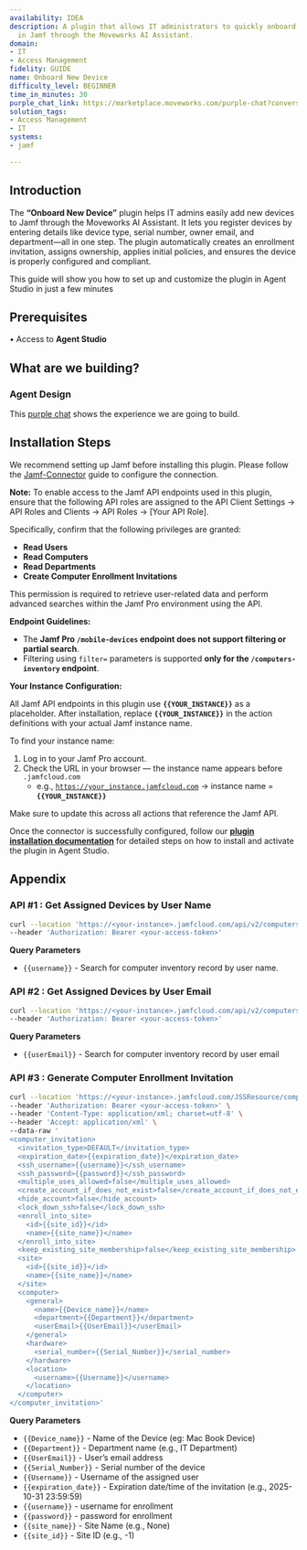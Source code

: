 ```yaml
---
availability: IDEA
description: A plugin that allows IT administrators to quickly onboard new devices
  in Jamf through the Moveworks AI Assistant.
domain:
- IT
- Access Management
fidelity: GUIDE
name: Onboard New Device
difficulty_level: BEGINNER
time_in_minutes: 30
purple_chat_link: https://marketplace.moveworks.com/purple-chat?conversation=%7B%22messages%22%3A%5B%7B%22role%22%3A%22user%22%2C%22parts%22%3A%5B%7B%22richText%22%3A%22Onboard+a+new+MacBook+for+John+Doe%2C+serial+C02X123%2C+in+the+Engineering+department.%22%7D%5D%7D%2C%7B%22role%22%3A%22assistant%22%2C%22parts%22%3A%5B%7B%22reasoningSteps%22%3A%5B%7B%22status%22%3A%22success%22%2C%22richText%22%3A%22Identifying+intent+to+onboard+a+device.%22%7D%2C%7B%22status%22%3A%22success%22%2C%22richText%22%3A%22Extracting+device+type%2C+serial+number%2C+owner%2C+and+department+from+the+request.%22%7D%2C%7B%22status%22%3A%22success%22%2C%22richText%22%3A%22Verifying+user+%27John+Doe%27+in+%3Cb+xmlns%3D%5C%22http%3A%2F%2Fwww.w3.org%2F1999%2Fxhtml%5C%22%3EJamf%3C%2Fb%3E.%22%7D%2C%7B%22status%22%3A%22success%22%2C%22richText%22%3A%22Verifying+%27Engineering%27+department+in+%3Cb+xmlns%3D%5C%22http%3A%2F%2Fwww.w3.org%2F1999%2Fxhtml%5C%22%3EJamf%3C%2Fb%3E.%22%7D%5D%7D%2C%7B%22richText%22%3A%22%3Cp+xmlns%3D%5C%22http%3A%2F%2Fwww.w3.org%2F1999%2Fxhtml%5C%22%3EGot+it+%E2%80%94+here%E2%80%99s+what+I+understood%3A%3C%2Fp%3E%3Cul+xmlns%3D%5C%22http%3A%2F%2Fwww.w3.org%2F1999%2Fxhtml%5C%22%3E%3Cli%3E%3Cp%3E%3Cstrong%3EDevice+Type%3A%3C%2Fstrong%3E+Computer+%28MacBook%29%3C%2Fp%3E%3C%2Fli%3E%3Cli%3E%3Cp%3E%3Cstrong%3ESerial+Number%3A%3C%2Fstrong%3E+C02X123%3C%2Fp%3E%3C%2Fli%3E%3Cli%3E%3Cp%3E%3Cstrong%3EOwner%3A%3C%2Fstrong%3E+John+Doe+%28%3Ca+rel%3D%5C%22noopener+noreferrer+nofollow%5C%22+class%3D%5C%22editor-link%5C%22+href%3D%5C%22mailto%3Ajohn.doe%40company.com%5C%22%3Ejohn.doe%40company.com%3C%2Fa%3E%29%3C%2Fp%3E%3C%2Fli%3E%3Cli%3E%3Cp%3E%3Cstrong%3EDepartment%3A%3C%2Fstrong%3E+Engineering%3C%2Fp%3E%3C%2Fli%3E%3C%2Ful%3E%3Cp+xmlns%3D%5C%22http%3A%2F%2Fwww.w3.org%2F1999%2Fxhtml%5C%22%3EWould+you+like+me+to+create+the+enrollment+invitation+and+assign+this+device+to+John%3F%3C%2Fp%3E%22%7D%5D%7D%2C%7B%22role%22%3A%22user%22%2C%22parts%22%3A%5B%7B%22richText%22%3A%22Yes%2C+go+ahead.%22%7D%5D%7D%2C%7B%22role%22%3A%22assistant%22%2C%22parts%22%3A%5B%7B%22reasoningSteps%22%3A%5B%7B%22status%22%3A%22success%22%2C%22richText%22%3A%22Generating+enrollment+invitation+for+MacBook+with+serial+C02X123+for+John+Doe+in+%3Cb+xmlns%3D%5C%22http%3A%2F%2Fwww.w3.org%2F1999%2Fxhtml%5C%22%3EJamf%3C%2Fb%3E.%22%7D%5D%7D%2C%7B%22richText%22%3A%22Enrollment+link+generated+for+John+Doe%E2%80%99s+MacBook%3A%3Cbr+xmlns%3D%5C%22http%3A%2F%2Fwww.w3.org%2F1999%2Fxhtml%5C%22+%2F%3E%F0%9F%94%97+%3Ca+xmlns%3D%5C%22http%3A%2F%2Fwww.w3.org%2F1999%2Fxhtml%5C%22+rel%3D%5C%22noopener+noreferrer+nofollow%5C%22+class%3D%5C%22editor-link%5C%22+href%3D%5C%22https%3A%2F%2Fjamf.company.com%2Fenroll%3Finvitation%3DABC123%5C%22%3Ehttps%3A%2F%2Fjamf.company.com%2Fenroll%3Finvitation%3DABC123%3C%2Fa%3E%3Cp+xmlns%3D%5C%22http%3A%2F%2Fwww.w3.org%2F1999%2Fxhtml%5C%22%3EOnce+John+completes+enrollment%2C+I%E2%80%99ll+automatically%3A%3C%2Fp%3E%3Cul+xmlns%3D%5C%22http%3A%2F%2Fwww.w3.org%2F1999%2Fxhtml%5C%22%3E%3Cli%3E%3Cp%3EAssign+ownership+to+John+Doe%2C%3C%2Fp%3E%3C%2Fli%3E%3Cli%3E%3Cp%3ETag+the+device+under+the+Engineering+department%2C+and%3C%2Fp%3E%3C%2Fli%3E%3Cli%3E%3Cp%3ETrigger+an+immediate+check-in+so+onboarding+policies+apply+right+away.%3C%2Fp%3E%3C%2Fli%3E%3C%2Ful%3E%22%7D%2C%7B%22citations%22%3A%5B%7B%22connectorName%22%3A%22jamf%22%2C%22citationTitle%22%3A%22John+Doe%22%7D%2C%7B%22connectorName%22%3A%22jamf%22%2C%22citationTitle%22%3A%22MacBook+C02X123%22%7D%5D%7D%5D%7D%2C%7B%22role%22%3A%22user%22%2C%22parts%22%3A%5B%7B%22richText%22%3A%22Perfect.%22%7D%5D%7D%2C%7B%22role%22%3A%22assistant%22%2C%22parts%22%3A%5B%7B%22reasoningSteps%22%3A%5B%7B%22status%22%3A%22success%22%2C%22richText%22%3A%22Confirming+device+onboarding+details+in+%3Cb+xmlns%3D%5C%22http%3A%2F%2Fwww.w3.org%2F1999%2Fxhtml%5C%22%3EJamf%3C%2Fb%3E.%22%7D%5D%7D%2C%7B%22richText%22%3A%22MacBook+%28Serial%3A+C02X123%29+successfully+onboarded+for+John+Doe.+Initial+policies+will+apply+as+soon+as+the+device+checks+in.%22%7D%5D%7D%5D%7D
solution_tags:
- Access Management
- IT
systems:
- jamf

---
```

## **Introduction**

The **“Onboard New Device”** plugin helps IT admins easily add new devices to Jamf through the Moveworks AI Assistant. It lets you register devices by entering details like device type, serial number, owner email, and department—all in one step. The plugin automatically creates an enrollment invitation, assigns ownership, applies initial policies, and ensures the device is properly configured and compliant.

This guide will show you how to set up and customize the plugin in Agent Studio in just a few minutes

## **Prerequisites**

• Access to **Agent Studio**

## **What are we building?**

### **Agent Design**

This [purple chat](https://marketplace.moveworks.com/purple-chat?conversation=%7B%22messages%22%3A%5B%7B%22role%22%3A%22user%22%2C%22parts%22%3A%5B%7B%22richText%22%3A%22Onboard+a+new+MacBook+for+John+Doe%2C+serial+C02X123%2C+in+the+Engineering+department.%22%7D%5D%7D%2C%7B%22role%22%3A%22assistant%22%2C%22parts%22%3A%5B%7B%22reasoningSteps%22%3A%5B%7B%22status%22%3A%22success%22%2C%22richText%22%3A%22Identifying+intent+to+onboard+a+device.%22%7D%2C%7B%22status%22%3A%22success%22%2C%22richText%22%3A%22Extracting+device+type%2C+serial+number%2C+owner%2C+and+department+from+the+request.%22%7D%2C%7B%22status%22%3A%22success%22%2C%22richText%22%3A%22Verifying+user+%27John+Doe%27+in+%3Cb+xmlns%3D%5C%22http%3A%2F%2Fwww.w3.org%2F1999%2Fxhtml%5C%22%3EJamf%3C%2Fb%3E.%22%7D%2C%7B%22status%22%3A%22success%22%2C%22richText%22%3A%22Verifying+%27Engineering%27+department+in+%3Cb+xmlns%3D%5C%22http%3A%2F%2Fwww.w3.org%2F1999%2Fxhtml%5C%22%3EJamf%3C%2Fb%3E.%22%7D%5D%7D%2C%7B%22richText%22%3A%22%3Cp+xmlns%3D%5C%22http%3A%2F%2Fwww.w3.org%2F1999%2Fxhtml%5C%22%3EGot+it+%E2%80%94+here%E2%80%99s+what+I+understood%3A%3C%2Fp%3E%3Cul+xmlns%3D%5C%22http%3A%2F%2Fwww.w3.org%2F1999%2Fxhtml%5C%22%3E%3Cli%3E%3Cp%3E%3Cstrong%3EDevice+Type%3A%3C%2Fstrong%3E+Computer+%28MacBook%29%3C%2Fp%3E%3C%2Fli%3E%3Cli%3E%3Cp%3E%3Cstrong%3ESerial+Number%3A%3C%2Fstrong%3E+C02X123%3C%2Fp%3E%3C%2Fli%3E%3Cli%3E%3Cp%3E%3Cstrong%3EOwner%3A%3C%2Fstrong%3E+John+Doe+%28%3Ca+rel%3D%5C%22noopener+noreferrer+nofollow%5C%22+class%3D%5C%22editor-link%5C%22+href%3D%5C%22mailto%3Ajohn.doe%40company.com%5C%22%3Ejohn.doe%40company.com%3C%2Fa%3E%29%3C%2Fp%3E%3C%2Fli%3E%3Cli%3E%3Cp%3E%3Cstrong%3EDepartment%3A%3C%2Fstrong%3E+Engineering%3C%2Fp%3E%3C%2Fli%3E%3C%2Ful%3E%3Cp+xmlns%3D%5C%22http%3A%2F%2Fwww.w3.org%2F1999%2Fxhtml%5C%22%3EWould+you+like+me+to+create+the+enrollment+invitation+and+assign+this+device+to+John%3F%3C%2Fp%3E%22%7D%5D%7D%2C%7B%22role%22%3A%22user%22%2C%22parts%22%3A%5B%7B%22richText%22%3A%22Yes%2C+go+ahead.%22%7D%5D%7D%2C%7B%22role%22%3A%22assistant%22%2C%22parts%22%3A%5B%7B%22reasoningSteps%22%3A%5B%7B%22status%22%3A%22success%22%2C%22richText%22%3A%22Generating+enrollment+invitation+for+MacBook+with+serial+C02X123+for+John+Doe+in+%3Cb+xmlns%3D%5C%22http%3A%2F%2Fwww.w3.org%2F1999%2Fxhtml%5C%22%3EJamf%3C%2Fb%3E.%22%7D%5D%7D%2C%7B%22richText%22%3A%22Enrollment+link+generated+for+John+Doe%E2%80%99s+MacBook%3A%3Cbr+xmlns%3D%5C%22http%3A%2F%2Fwww.w3.org%2F1999%2Fxhtml%5C%22+%2F%3E%F0%9F%94%97+%3Ca+xmlns%3D%5C%22http%3A%2F%2Fwww.w3.org%2F1999%2Fxhtml%5C%22+rel%3D%5C%22noopener+noreferrer+nofollow%5C%22+class%3D%5C%22editor-link%5C%22+href%3D%5C%22https%3A%2F%2Fjamf.company.com%2Fenroll%3Finvitation%3DABC123%5C%22%3Ehttps%3A%2F%2Fjamf.company.com%2Fenroll%3Finvitation%3DABC123%3C%2Fa%3E%3Cp+xmlns%3D%5C%22http%3A%2F%2Fwww.w3.org%2F1999%2Fxhtml%5C%22%3EOnce+John+completes+enrollment%2C+I%E2%80%99ll+automatically%3A%3C%2Fp%3E%3Cul+xmlns%3D%5C%22http%3A%2F%2Fwww.w3.org%2F1999%2Fxhtml%5C%22%3E%3Cli%3E%3Cp%3EAssign+ownership+to+John+Doe%2C%3C%2Fp%3E%3C%2Fli%3E%3Cli%3E%3Cp%3ETag+the+device+under+the+Engineering+department%2C+and%3C%2Fp%3E%3C%2Fli%3E%3Cli%3E%3Cp%3ETrigger+an+immediate+check-in+so+onboarding+policies+apply+right+away.%3C%2Fp%3E%3C%2Fli%3E%3C%2Ful%3E%22%7D%2C%7B%22citations%22%3A%5B%7B%22connectorName%22%3A%22jamf%22%2C%22citationTitle%22%3A%22John+Doe%22%7D%2C%7B%22connectorName%22%3A%22jamf%22%2C%22citationTitle%22%3A%22MacBook+C02X123%22%7D%5D%7D%5D%7D%2C%7B%22role%22%3A%22user%22%2C%22parts%22%3A%5B%7B%22richText%22%3A%22Perfect.%22%7D%5D%7D%2C%7B%22role%22%3A%22assistant%22%2C%22parts%22%3A%5B%7B%22reasoningSteps%22%3A%5B%7B%22status%22%3A%22success%22%2C%22richText%22%3A%22Confirming+device+onboarding+details+in+%3Cb+xmlns%3D%5C%22http%3A%2F%2Fwww.w3.org%2F1999%2Fxhtml%5C%22%3EJamf%3C%2Fb%3E.%22%7D%5D%7D%2C%7B%22richText%22%3A%22MacBook+%28Serial%3A+C02X123%29+successfully+onboarded+for+John+Doe.+Initial+policies+will+apply+as+soon+as+the+device+checks+in.%22%7D%5D%7D%5D%7D) shows the experience we are going to build.

## **Installation Steps**

We recommend setting up Jamf before installing this plugin. Please follow the [Jamf-Connector](https://marketplace.moveworks.com/connectors/jamf?hist=home#how-to-implement) guide to configure the connection.

**Note:** To enable access to the Jamf API endpoints used in this plugin, ensure that the following API roles are assigned to the API Client Settings → API Roles and Clients → API Roles → [Your API Role].

Specifically, confirm that the following privileges are granted:

- **Read Users**
- **Read Computers**
- **Read Departments**
- **Create Computer Enrollment Invitations**

This permission is required to retrieve user-related data and perform advanced searches within the Jamf Pro environment using the API.

**Endpoint Guidelines:**

- The **Jamf Pro `/mobile-devices` endpoint does not support filtering or partial search**.
- Filtering using `filter=` parameters is supported **only for the `/computers-inventory` endpoint**.

**Your Instance Configuration:**

All Jamf API endpoints in this plugin use **`{{YOUR_INSTANCE}}`** as a placeholder. After installation, replace **`{{YOUR_INSTANCE}}`** in the action definitions with your actual Jamf instance name.

To find your instance name:

1. Log in to your Jamf Pro account.
2. Check the URL in your browser — the instance name appears before `.jamfcloud.com`
    - e.g., [`https://your_instance.jamfcloud.com`](https://your_instance.jamfcloud.com/) → instance name = **`{{YOUR_INSTANCE}}`**

Make sure to update this across all actions that reference the Jamf API.

Once the connector is successfully configured, follow our [**plugin installation documentation**](https://help.moveworks.com/docs/ai-agent-marketplace-installation) for detailed steps on how to install and activate the plugin in Agent Studio.

## **Appendix**

### API #1 : **Get Assigned Devices by User Name**

```bash
curl --location 'https://<your-instance>.jamfcloud.com/api/v2/computers-inventory?section=USER_AND_LOCATION&filter=(userAndLocation.username%3D%3D%22{{username}}%22%20or%20userAndLocation.username%3D%3Dnull)' \
--header 'Authorization: Bearer <your-access-token>'
```

**Query Parameters** 

- `{{username}}`  - Search for computer inventory record by user name.

### API #2 : **Get Assigned Devices by User Email**

```bash
curl --location 'https://<your-instance>.jamfcloud.com/api/v2/computers-inventory?section=USER_AND_LOCATION&filter=(userAndLocation.email%3D%3D%22{{userEmail}}%22%20or%20userAndLocation.email%3D%3Dnull)' \
--header 'Authorization: Bearer <your-access-token>'
```

**Query Parameters**

- `{{userEmail}}` - Search for computer inventory record by user email

### API #3 : Generate Computer Enrollment Invitation

```bash
curl --location 'https://<your-instance>.jamfcloud.com/JSSResource/computerinvitations/invitation/0' \
--header 'Authorization: Bearer <your-access-token>' \
--header 'Content-Type: application/xml; charset=utf-8' \
--header 'Accept: application/xml' \
--data-raw '
<computer_invitation>
  <invitation_type>DEFAULT</invitation_type>
  <expiration_date>{{expiration_date}}</expiration_date>
  <ssh_username>{{username}}</ssh_username>
  <ssh_password>{{password}}</ssh_password>
  <multiple_uses_allowed>false</multiple_uses_allowed>
  <create_account_if_does_not_exist>false</create_account_if_does_not_exist>
  <hide_account>false</hide_account>
  <lock_down_ssh>false</lock_down_ssh>
  <enroll_into_site>
    <id>{{site_id}}</id>
    <name>{{site_name}}</name>
  </enroll_into_site>
  <keep_existing_site_membership>false</keep_existing_site_membership>
  <site>
    <id>{{site_id}}</id>
    <name>{{site_name}}</name>
  </site>
  <computer>
    <general>
      <name>{{Device_name}}</name>
      <department>{{Department}}</department>
      <userEmail>{{UserEmail}}</userEmail>
    </general>
    <hardware>
      <serial_number>{{Serial_Number}}</serial_number>
    </hardware>
    <location>
      <username>{{Username}}</username>
    </location>
  </computer>
</computer_invitation>'
```

**Query Parameters**

- `{{Device_name}}`  - Name of the Device (eg: Mac Book Device)
- `{{Department}}`  -  Department name (e.g., IT Department)
- `{{UserEmail}}`  - User’s email address
- `{{Serial_Number}}`  - Serial number of the device
- `{{Username}}`  - Username of the assigned user
- `{{expiration_date}}`  - Expiration date/time of the invitation (e.g., 2025-10-31 23:59:59)
- `{{username}}`  - username for enrollment
- `{{password}}`  - password for enrollment
- `{{site_name}}` - Site Name (e.g., None)
- `{{site_id}}` - Site ID (e.g., -1)

